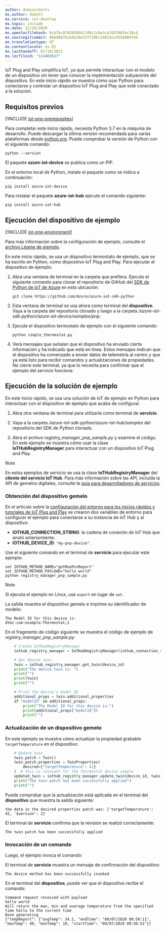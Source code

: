 ```yaml
---
author: dominicbetts
ms.author: dobett
ms.service: iot-develop
ms.topic: include
ms.date: 11/20/2020
ms.openlocfilehash: 8cbfbc0f020504b17d9c2cbe3ca7d3f807ec28cd
ms.sourcegitcommit: 8669087bcbda39e3377296c54014ce7b58909746
ms.translationtype: HT
ms.contentlocale: es-ES
ms.lasthandoff: 07/18/2021
ms.locfileid: "114403637"
---
```

IoT Plug and Play simplifica IoT, ya que permite interactuar con el modelo de un dispositivo sin tener que conocer la implementación subyacente del dispositivo. En este inicio rápido se muestra cómo usar Python para conectarse y controlar un dispositivo IoT Plug and Play que esté conectado a la solución.

## <a name="prerequisites"></a>Requisitos previos

[!INCLUDE [iot-pnp-prerequisites](iot-pnp-prerequisites.md)]

Para completar este inicio rápido, necesita Python 3.7 en la máquina de desarrollo. Puede descargar la última versión recomendada para varias plataformas desde [python.org](https://www.python.org/). Puede comprobar la versión de Python con el siguiente comando:  

```cmd/sh
python --version
```

El paquete **azure-iot-device** se publica como un PIP.

En el entorno local de Python, instale el paquete como se indica a continuación:

```cmd/sh
pip install azure-iot-device
```

Para instalar el paquete **azure-iot-hub** ejecute el comando siguiente:

```cmd/sh
pip install azure-iot-hub
```

## <a name="run-the-sample-device"></a>Ejecución del dispositivo de ejemplo

[!INCLUDE [iot-pnp-environment](iot-pnp-environment.md)]

Para más información sobre la configuración de ejemplo, consulte el [archivo Léame de ejemplo](https://github.com/Azure/azure-iot-sdk-python/blob/master/azure-iot-device/samples/pnp/README.md).

En este inicio rápido, se usa un dispositivo termostato de ejemplo, que se ha escrito en Python, como dispositivo IoT Plug and Play. Para ejecutar el dispositivo de ejemplo:

1. Abra una ventana de terminal en la carpeta que prefiera. Ejecute el siguiente comando para clonar el repositorio de GitHub del [SDK de Python de IoT de Azure](https://github.com/Azure/azure-iot-sdk-python) en esta ubicación:

    ```cmd/sh
    git clone https://github.com/Azure/azure-iot-sdk-python
    ```

1. Esta ventana de terminal se usa ahora como terminal del **dispositivo**. Vaya a la carpeta del repositorio clonado y luego a la carpeta */azure-iot-sdk-python/azure-iot-device/samples/pnp*.

1. Ejecute el dispositivo termostato de ejemplo con el siguiente comando:

    ```cmd/sh
    python simple_thermostat.py
    ```

1. Verá mensajes que señalan que el dispositivo ha enviado cierta información y ha indicado que está en línea. Estos mensajes indican que el dispositivo ha comenzado a enviar datos de telemetría al centro y que ya está listo para recibir comandos y actualizaciones de propiedades. No cierre este terminal, ya que lo necesita para confirmar que el ejemplo del servicio funciona.

## <a name="run-the-sample-solution"></a>Ejecución de la solución de ejemplo

En este inicio rápido, se usa una solución de IoT de ejemplo en Python para interactuar con el dispositivo de ejemplo que acaba de configurar.

1. Abra otra ventana de terminal para utilizarla como terminal de **servicio**.

1. Vaya a la carpeta */azure-iot-sdk-python/azure-iot-hub/samples* del repositorio del SDK de Python clonado.

1. Abra el archivo *registry_manager_pnp_sample.py* y examine el código. En este ejemplo se muestra cómo usar la clase **IoTHubRegistryManager** para interactuar con un dispositivo IoT Plug and Play.

> [!NOTE]
> En estos ejemplos de servicio se usa la clase **IoTHubRegistryManager** del **cliente del servicio IoT Hub**. Para más información sobre las API, incluida la API de gemelos digitales, consulte la [guía para desarrolladores de servicios](../articles/iot-develop/concepts-developer-guide-service.md).

### <a name="get-the-device-twin"></a>Obtención del dispositivo gemelo

En el artículo sobre la [configuración del entorno para los inicios rápidos y tutoriales de IoT Plug and Play](../articles/iot-develop/set-up-environment.md) se crearon dos variables de entorno para configurar el ejemplo para conectarse a su instancia de IoT Hub y al dispositivo:

* **IOTHUB_CONNECTION_STRING**: la cadena de conexión de IoT Hub que anotó anteriormente.
* **IOTHUB_DEVICE_ID**: `"my-pnp-device"`.

Use el siguiente comando en el terminal de **servicio** para ejecutar este ejemplo:

```cmd/sh
set IOTHUB_METHOD_NAME="getMaxMinReport"
set IOTHUB_METHOD_PAYLOAD="hello world"
python registry_manager_pnp_sample.py
```

> [!NOTE]
> Si ejecuta el ejemplo en Linux, use `export` en lugar de `set`.

La salida muestra el dispositivo gemelo e imprime su identificador de modelo:

```cmd/sh
The Model ID for this device is:
dtmi:com:example:Thermostat;1
```

En el fragmento de código siguiente se muestra el código de ejemplo de *registry_manager_pnp_sample.py*:

```python
    # Create IoTHubRegistryManager
    iothub_registry_manager = IoTHubRegistryManager(iothub_connection_str)

    # Get device twin
    twin = iothub_registry_manager.get_twin(device_id)
    print("The device twin is: ")
    print("")
    print(twin)
    print("")

    # Print the device's model ID
    additional_props = twin.additional_properties
    if "modelId" in additional_props:
        print("The Model ID for this device is:")
        print(additional_props["modelId"])
        print("")
```

### <a name="update-a-device-twin"></a>Actualización de un dispositivo gemelo

En este ejemplo se muestra cómo actualizar la propiedad grabable `targetTemperature` en el dispositivo:

```python
    # Update twin
    twin_patch = Twin()
    twin_patch.properties = TwinProperties(
        desired={"targetTemperature": 42}
    )  # this is relevant for the thermostat device sample
    updated_twin = iothub_registry_manager.update_twin(device_id, twin_patch, twin.etag)
    print("The twin patch has been successfully applied")
    print("")
```

Puede comprobar que la actualización está aplicada en el terminal del **dispositivo** que muestra la salida siguiente:

```cmd/sh
the data in the desired properties patch was: {'targetTemperature': 42, '$version': 2}
```

El terminal de **servicio** confirma que la revisión se realizó correctamente:

```cmd/sh
The twin patch has been successfully applied
```

### <a name="invoke-a-command"></a>Invocación de un comando

Luego, el ejemplo invoca el comando:

El terminal de **servicio** muestra un mensaje de confirmación del dispositivo:

```cmd/sh
The device method has been successfully invoked
```

En el terminal del **dispositivo**, puede ver que el dispositivo recibe el comando:

```cmd/sh
Command request received with payload
hello world
Will return the max, min and average temperature from the specified time hello to the current time
Done generating
{"tempReport": {"avgTemp": 34.2, "endTime": "09/07/2020 09:58:11", "maxTemp": 49, "minTemp": 10, "startTime": "09/07/2020 09:56:51"}}
```
